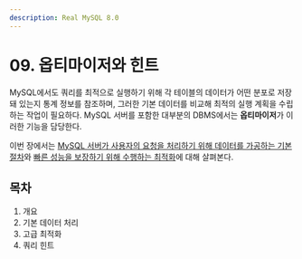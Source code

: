 ```yaml
---
description: Real MySQL 8.0
---
```


# 09. 옵티마이저와 힌트

MySQL에서도 쿼리를 최적으로 실행하기 위해 각 테이블의 데이터가 어떤 분포로 저장돼 있는지 통계 정보를 참조하며, 그러한 기본 데이터를 비교해 최적의 실행 계획을 수립하는 작업이 필요하다. MySQL 서버를 포함한 대부분의 DBMS에서는 **옵티마이저**가 이러한 기능을 담당한다.

이번 장에서는 <u>MySQL 서버가 사용자의 요청을 처리하기 위해 데이터를 가공하는 기본 절차</u>와 <u>빠른 성능을 보장하기 위해 수행하는 최적화</u>에 대해 살펴본다.

## 목차

1. 개요
2. 기본 데이터 처리
3. 고급 최적화
4. 쿼리 힌트